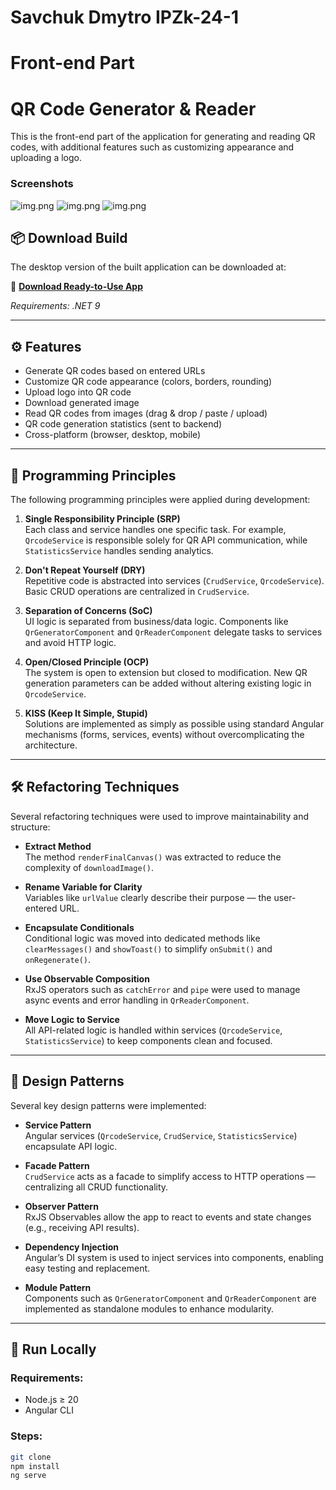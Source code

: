 # Savchuk Dmytro IPZk-24-1
# Front-end Part

# QR Code Generator & Reader

This is the front-end part of the application for generating and reading QR codes, with additional features such as customizing appearance and uploading a logo.



### Screenshots

![img.png](preview/img.png)
![img.png](preview/img_1.png)
![img.png](preview/img_2.png)


## 📦 Download Build

The desktop version of the built application can be downloaded at:

🔗 **[Download Ready-to-Use App](https://drive.google.com/file/d/1IqJQCkU2xuzFCtgYhpZUQDD9ArS5xWHz/view)**

*Requirements: .NET 9*

---

## ⚙️ Features

- Generate QR codes based on entered URLs
- Customize QR code appearance (colors, borders, rounding)
- Upload logo into QR code
- Download generated image
- Read QR codes from images (drag & drop / paste / upload)
- QR code generation statistics (sent to backend)
- Cross-platform (browser, desktop, mobile)

---

## 🧭 Programming Principles

The following programming principles were applied during development:

1. **Single Responsibility Principle (SRP)**  
   Each class and service handles one specific task. For example, `QrcodeService` is responsible solely for QR API communication, while `StatisticsService` handles sending analytics.

2. **Don't Repeat Yourself (DRY)**  
   Repetitive code is abstracted into services (`CrudService`, `QrcodeService`). Basic CRUD operations are centralized in `CrudService`.

3. **Separation of Concerns (SoC)**  
   UI logic is separated from business/data logic. Components like `QrGeneratorComponent` and `QrReaderComponent` delegate tasks to services and avoid HTTP logic.

4. **Open/Closed Principle (OCP)**  
   The system is open to extension but closed to modification. New QR generation parameters can be added without altering existing logic in `QrcodeService`.

5. **KISS (Keep It Simple, Stupid)**  
   Solutions are implemented as simply as possible using standard Angular mechanisms (forms, services, events) without overcomplicating the architecture.

---

## 🛠 Refactoring Techniques

Several refactoring techniques were used to improve maintainability and structure:

- **Extract Method**  
  The method `renderFinalCanvas()` was extracted to reduce the complexity of `downloadImage()`.

- **Rename Variable for Clarity**  
  Variables like `urlValue` clearly describe their purpose — the user-entered URL.

- **Encapsulate Conditionals**  
  Conditional logic was moved into dedicated methods like `clearMessages()` and `showToast()` to simplify `onSubmit()` and `onRegenerate()`.

- **Use Observable Composition**  
  RxJS operators such as `catchError` and `pipe` were used to manage async events and error handling in `QrReaderComponent`.

- **Move Logic to Service**  
  All API-related logic is handled within services (`QrcodeService`, `StatisticsService`) to keep components clean and focused.

---

## 🎯 Design Patterns

Several key design patterns were implemented:

- **Service Pattern**  
  Angular services (`QrcodeService`, `CrudService`, `StatisticsService`) encapsulate API logic.

- **Facade Pattern**  
  `CrudService` acts as a facade to simplify access to HTTP operations — centralizing all CRUD functionality.

- **Observer Pattern**  
  RxJS Observables allow the app to react to events and state changes (e.g., receiving API results).

- **Dependency Injection**  
  Angular’s DI system is used to inject services into components, enabling easy testing and replacement.

- **Module Pattern**  
  Components such as `QrGeneratorComponent` and `QrReaderComponent` are implemented as standalone modules to enhance modularity.

---

## 🚀 Run Locally

### Requirements:
- Node.js ≥ 20
- Angular CLI

### Steps:

```bash
git clone 
npm install
ng serve
